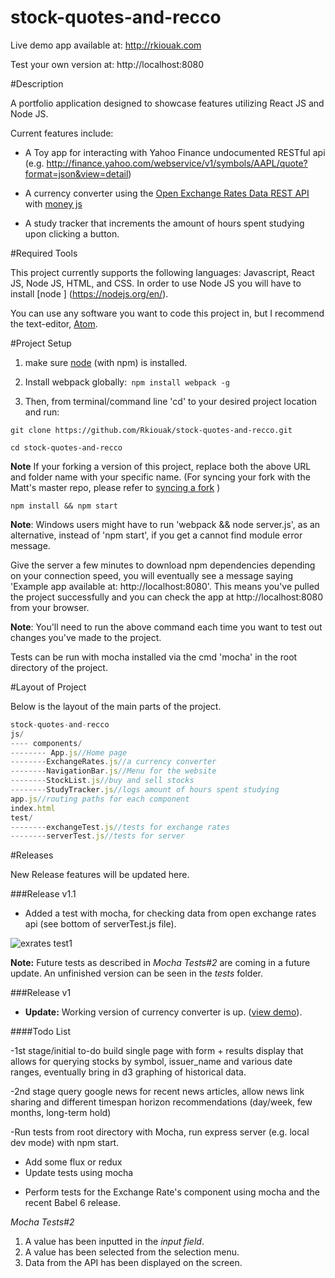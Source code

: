 # stock-quotes-and-recco

Live demo app available at: http://rkiouak.com

Test your own version at: http://localhost:8080


#Description

A portfolio application designed to showcase features utilizing React JS and Node JS.

Current features include:
- A Toy app for interacting with Yahoo Finance undocumented RESTful api (e.g. http://finance.yahoo.com/webservice/v1/symbols/AAPL/quote?format=json&view=detail)

- A currency converter using the [Open Exchange Rates Data REST API](https://openexchangerates.org/) with [money js](https://www.npmjs.com/package/money)

- A study tracker that increments the amount of hours spent studying upon clicking a button.


#Required Tools

This project currently supports the following languages: Javascript, React JS, Node JS, HTML, and CSS. In order to use Node JS you will have to install  [node ] (https://nodejs.org/en/).

You can use any software you want to code this project in, but I recommend the text-editor,  [Atom](https://atom.io/).


#Project Setup

1) make sure [node](https://nodejs.org/en/) (with npm) is installed.

2) Install webpack globally:``` npm install webpack -g```

3)  Then, from terminal/command line 'cd' to your desired project location and run:
```npm
git clone https://github.com/Rkiouak/stock-quotes-and-recco.git

cd stock-quotes-and-recco
```
**Note** If your forking a version of this project, replace both the above URL and folder name with your specific name. (For syncing your fork with the Matt's master repo, please refer to [syncing a fork](https://help.github.com/articles/syncing-a-fork/) )
```npm
npm install && npm start
```

**Note**: Windows users might have to run 'webpack && node server.js', as an alternative,  instead of 'npm start', if you get
a  cannot find module error message.

Give the server a few minutes to download npm dependencies depending on your connection speed, you will eventually see a message saying 'Example app available at: http://localhost:8080'. This means you've pulled the project successfully and you can check the app at http://localhost:8080 from your browser.

**Note**: You'll need to run the above command each time you want to test out changes you've made to the project.  

Tests can be run with mocha installed via the cmd 'mocha' in the root directory of the project.

#Layout of Project

Below is the layout of the main parts of the project.

```javascript
stock-quotes-and-recco
js/
---- components/
-------- App.js//Home page
--------ExchangeRates.js//a currency converter
--------NavigationBar.js//Menu for the website
--------StockList.js//buy and sell stocks
--------StudyTracker.js//logs amount of hours spent studying
app.js//routing paths for each component
index.html
test/
--------exchangeTest.js//tests for exchange rates
--------serverTest.js//tests for server
```

#Releases

New Release features will be updated here.

###Release v1.1
- Added a test with mocha, for checking data from open exchange rates api (see bottom
  of serverTest.js file).

![exrates test1](http://s14.postimg.org/4dm6wj3fl/exchange_Rates_test1_Passed.png)


**Note:** Future tests as described in *Mocha Tests#2* are coming in a future update.
An unfinished version can be seen in the *tests* folder.  

###Release v1
- **Update:** Working version of currency converter is up. ([view demo](http://i.giphy.com/l2JIbDg204EtIA33W.gif)).


####Todo List

-1st stage/initial to-do build single page with form + results display that allows for querying stocks by symbol, issuer_name and various date ranges, eventually bring in d3 graphing of historical data.

-2nd stage query google news for recent news articles, allow news link sharing and different timespan horizon recommendations (day/week, few months, long-term hold)

-Run tests from root directory with Mocha, run express server (e.g. local dev mode) with npm start.

- Add some flux or redux
- Update tests using mocha
 * Perform tests for the Exchange Rate's component using mocha and the recent Babel 6 release.

 *Mocha Tests#2*
 1) A value has been inputted in the *input field*.
 2) A value has been selected from the selection menu.
 3) Data from the API has been displayed on the screen.

